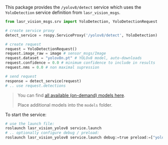 This package provides the `/yolov8/detect` service which uses the `YoloDetection` service definition from `lasr_vision_msgs`.

```python
from lasr_vision_msgs.srv import YoloDetection, YoloDetectionRequest

# create service proxy
detect_service = rospy.ServiceProxy('/yolov8/detect', YoloDetection)

# create request
request = YoloDetectionRequest()
request.image_raw = image # sensor_msgs/Image
request.dataset = "yolov8n.pt" # YOLOv8 model, auto-downloads
request.confidence = 0.0 # minimum confidence to include in results
request.nms = 0.0 # non maximal supression

# send request
response = detect_service(request)
# .. use request.detections
```

> You can find [all available (on-demand) models here](https://docs.ultralytics.com/models/yolov8/#supported-tasks).
>
> Place additional models into the `models` folder.

To start the service:

```python
# use the launch file:
roslaunch lasr_vision_yolov8 service.launch
# .. optionally configure debug / preload:
roslaunch lasr_vision_yolov8 service.launch debug:=true preload:=["yolov8n-seg.pt"]
```
